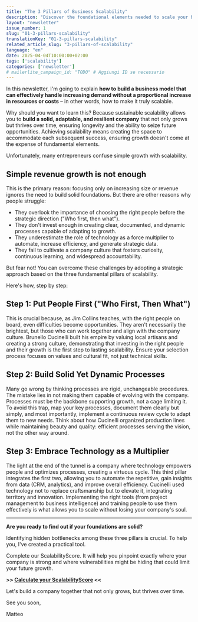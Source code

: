```yaml
---
title: "The 3 Pillars of Business Scalability"
description: "Discover the foundational elements needed to scale your business effectively: People, Processes, and Technology."
layout: "newsletter"
issue_number: 1
slug: "01-3-pillars-scalability"
translationKey: "01-3-pillars-scalability"
related_article_slug: "3-pillars-of-scalability"
language: "en"
date: 2025-04-04T10:00:00+02:00
tags: ['scalability']
categories: ['newsletter']
# mailerlite_campaign_id: "TODO" # Aggiungi ID se necessario
---
```


In this newsletter, I'm going to explain **how to build a business model that can effectively handle increasing demand without a proportional increase in resources or costs** – in other words, how to make it truly scalable.

Why should you want to learn this? Because sustainable scalability allows you to **build a solid, adaptable, and resilient company** that not only grows but thrives over time, ensuring longevity and the ability to seize future opportunities. Achieving scalability means creating the space to accommodate each subsequent success, ensuring growth doesn't come at the expense of fundamental elements.

Unfortunately, many entrepreneurs confuse simple growth with scalability.

## Simple revenue growth is not enough

This is the primary reason: focusing only on increasing size or revenue ignores the need to build solid foundations. But there are other reasons why people struggle:

- They overlook the importance of choosing the right people before the strategic direction ("Who first, then what").
- They don't invest enough in creating clear, documented, and dynamic processes capable of adapting to growth.
- They underestimate the role of technology as a force multiplier to automate, increase efficiency, and generate strategic data.
- They fail to cultivate a company culture that fosters curiosity, continuous learning, and widespread accountability.

But fear not! You can overcome these challenges by adopting a strategic approach based on the three fundamental pillars of scalability.

Here's how, step by step:

## Step 1: Put People First ("Who First, Then What")

This is crucial because, as Jim Collins teaches, with the right people on board, even difficulties become opportunities. They aren't necessarily the brightest, but those who can work together and align with the company culture. Brunello Cucinelli built his empire by valuing local artisans and creating a strong culture, demonstrating that investing in the right people and their growth is the first step to lasting scalability. Ensure your selection process focuses on values and cultural fit, not just technical skills.

## Step 2: Build Solid Yet Dynamic Processes

Many go wrong by thinking processes are rigid, unchangeable procedures. The mistake lies in not making them capable of evolving with the company. Processes must be the backbone supporting growth, not a cage limiting it. To avoid this trap, map your key processes, document them clearly but simply, and most importantly, implement a continuous review cycle to adapt them to new needs. Think about how Cucinelli organized production lines while maintaining beauty and quality: efficient processes serving the vision, not the other way around.

## Step 3: Embrace Technology as a Multiplier

The light at the end of the tunnel is a company where technology empowers people and optimizes processes, creating a virtuous cycle. This third pillar integrates the first two, allowing you to automate the repetitive, gain insights from data (CRM, analytics), and improve overall efficiency. Cucinelli used technology not to replace craftsmanship but to elevate it, integrating territory and innovation. Implementing the right tools (from project management to business intelligence) and training people to use them effectively is what allows you to scale without losing your company's soul.

---

**Are you ready to find out if your foundations are solid?**

Identifying hidden bottlenecks among these three pillars is crucial. To help you, I've created a practical tool.

Complete our ScalabilityScore. It will help you pinpoint exactly where your company is strong and where vulnerabilities might be hiding that could limit your future growth.

**>> [Calculate your ScalabilityScore](https://adlimen.com/en/services/scalability-score) <<**

Let's build a company together that not only grows, but thrives over time.

See you soon,

Matteo
